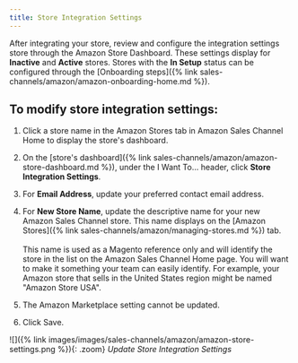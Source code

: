 ```yaml
---
title: Store Integration Settings 
---
```



After integrating your store, review and configure the integration settings store through the Amazon Store Dashboard. These settings display for **Inactive** and **Active** stores. Stores with the **In Setup** status can be configured through the [Onboarding steps]({% link sales-channels/amazon/amazon-onboarding-home.md %}).

## To modify store integration settings:

1. Click a store name in the Amazon Stores tab in Amazon Sales Channel Home to display the store's dashboard.

1. On the [store's dashboard]({% link sales-channels/amazon/amazon-store-dashboard.md %}), under the I Want To... header, click **Store Integration Settings**.

1. For **Email Address**, update your preferred contact email address.

1. For **New Store Name**, update the descriptive name for your new Amazon Sales Channel store. This name displays on the [Amazon Stores]({% link sales-channels/amazon/managing-stores.md %}) tab.<br/>
<br/>This name is used as a Magento reference only and will identify the store in the list on the Amazon Sales Channel Home page. You will want to make it something your team can easily identify. For example, your Amazon store that sells in the United States region might be named "Amazon Store USA".

1. The Amazon Marketplace setting cannot be updated.

1. Click <span class="btn">Save</span>.

![]({% link images/images/sales-channels/amazon/amazon-store-settings.png %}){: .zoom}
_Update Store Integration Settings_
